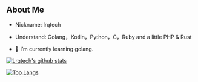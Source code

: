 ## About Me


- Nickname: lrqtech

- Understand: Golang，Kotlin，Python，C，Ruby and a little PHP & Rust

- 🌱 I’m currently learning golang.




  
[![Lrqtech's github stats](https://github-readme-stats.vercel.app/api?username=lrqtech&theme=Default)](https://github.com/lrqtech)

[![Top Langs](https://github-readme-stats.vercel.app/api/top-langs/?username=lrqtech&layout=compact)](https://github.com/lrqtech)
